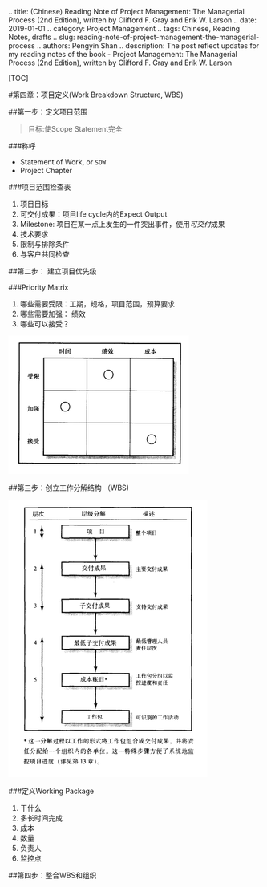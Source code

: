 .. title: (Chinese) Reading Note of Project Management: The Managerial Process (2nd Edition), written by Clifford F. Gray and Erik W. Larson
.. date: 2019-01-01
.. category: Project Management
.. tags: Chinese, Reading Notes, drafts
.. slug: reading-note-of-project-management-the-managerial-process
.. authors: Pengyin Shan
.. description: The post reflect updates for my reading notes of the book - Project Management: The Managerial Process (2nd Edition), written by Clifford F. Gray and Erik W. Larson

[TOC]

#第四章：项目定义(Work Breakdown Structure, WBS)

##第一步：定义项目范围

>目标:使Scope Statement完全

###称呼

- Statement of Work, or `SOW`
- Project Chapter

###项目范围检查表

1. 项目目标
2. 可交付成果：项目life cycle内的Expect Output
3. Milestone: 项目在某一点上发生的一件突出事件，使用*可交付*成果
4. 技术要求
5. 限制与排除条件
6. 与客户共同检查

##第二步： 建立项目优先级 

###Priority Matrix

1. 哪些需要受限：工期，规格，项目范围，预算要求
2. 哪些需要加强： 绩效
3. 哪些可以接受？

![priority-matrix](/images/2019/pm/priority-matrix.png)

##第三步：创立工作分解结构 （WBS)

![wbs](/images/2019/pm/wbs.png)

###定义Working Package

1. 干什么
2. 多长时间完成
3. 成本
4. 数量
5. 负责人
6. 监控点

##第四步：整合WBS和组织





















